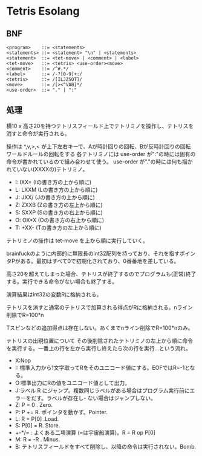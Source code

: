 # Tetris Esolang

## BNF
```
<program>    ::= <statements>
<statements> ::= <statement> "\n" | <statements>
<statement>  ::= <tet-move> | <comment> | <label>
<tet-move>   ::= <tetris> <use-order><move>
<comment>    ::= /^#.*/
<label>      ::= /-?[0-9]+:/
<tetris>     ::= /[ILJZSOT]/
<move>       ::= /[><^VAB]*/
<use-order>  ::= "." | ":"
```

## 処理
横10 x 高さ20を持つテトリスフィールド上でテトリミノを操作し、テトリスを消すと命令が実行される。

操作は ^,v,>,< が上下左右キーで、Aが時計回りの回転、Bが反時計回りの回転
ワールドルールの回転をする
各テトリミノには use-order が":"の時には固有の命令が書かれているので組み合わせて使う。 use-order が"."の時には何も描かれていない(XXXXの)テトリミノ。

- I: IXX= (Iの書き方の上から順に)
- L: LXXM (Lの書き方の上から順に)
- J: JXX/ (Jの書き方の上から順に)
- Z: ZXXB (Zの書き方の左上から順に)
- S: SXXP (Sの書き方の右上から順に)
- O: OX*X (Oの書き方の右上から順に)
- T: +XX- (Tの書き方の左上から順に)


テトリミノの操作は tet-move を上から順に実行していく。

brainfuckのように内部的に無限長のint32配列を持っており、それを指すポインタPがある。最初はすべて0で初期化されており、0番番地を差している。

高さ20を超えてしまった場合、テトリスが終了するのでプログラムも(正常)終了する。実行できる命令がない場合も終了する。

演算結果はint32の変数Rに格納される。

テトリスを消すと通常のテトリスで加算される得点がRに格納される。nライン削除でR=100*n

Tスピンなどの追加得点は存在しない。あくまでnライン削除でR=100*nのみ。

テトリスの出現位置について
その後削除されたテトリミノの左上から順に命令を実行する。一番上の行を左から実行し終えたら次の行を実行...という流れ。

- X:Nop
- I: 標準入力から1文字取ってRをそのユニコード値にする。EOFではR=-1となる。
- O:標準出力にRの値をユニコード値として出力。
- J:ラベル R にジャンプ。複数同じラベルがある場合はプログラム実行前にエラーをだす。ラベルが存在し- ない場合はジャンプしない。
- Z: P = 0 . Zero.
- P: P += R. ポインタを動かす。Pointer.
- L: R = P[0] .Load.
- S: P[0] = R. Store.
- +-*/= : よくある二項演算 (=は宇宙船演算)。R = R op P[0]
- M: R = -R . Minus.
- B: テトリスフィールドをすべて削除し、以降の命令は実行されない。Bomb.
